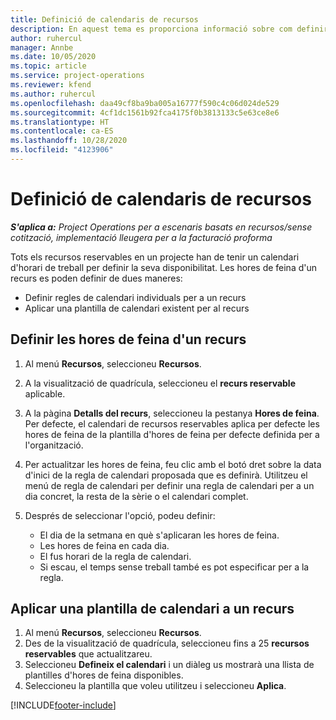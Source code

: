 ```yaml
---
title: Definició de calendaris de recursos
description: En aquest tema es proporciona informació sobre com definir els calendaris d'horaris de treball per als recursos al Project Operations.
author: ruhercul
manager: Annbe
ms.date: 10/05/2020
ms.topic: article
ms.service: project-operations
ms.reviewer: kfend
ms.author: ruhercul
ms.openlocfilehash: daa49cf8ba9ba005a16777f590c4c06d024de529
ms.sourcegitcommit: 4cf1dc1561b92fca4175f0b3813133c5e63ce8e6
ms.translationtype: HT
ms.contentlocale: ca-ES
ms.lasthandoff: 10/28/2020
ms.locfileid: "4123906"
---
```

# <a name="define-resource-calendars"></a>Definició de calendaris de recursos

_**S'aplica a:** Project Operations per a escenaris basats en recursos/sense cotització, implementació lleugera per a la facturació proforma_

Tots els recursos reservables en un projecte han de tenir un calendari d'horari de treball per definir la seva disponibilitat. Les hores de feina d'un recurs es poden definir de dues maneres: 

   - Definir regles de calendari individuals per a un recurs
   - Aplicar una plantilla de calendari existent per al recurs

## <a name="define-a-resources-working-hours"></a>Definir les hores de feina d'un recurs

1. Al menú **Recursos**, seleccioneu **Recursos**.
2. A la visualització de quadrícula, seleccioneu el **recurs reservable** aplicable.
3. A la pàgina **Detalls del recurs**, seleccioneu la pestanya **Hores de feina**. Per defecte, el calendari de recursos reservables aplica per defecte les hores de feina de la plantilla d'hores de feina per defecte definida per a l'organització.
4. Per actualitzar les hores de feina, feu clic amb el botó dret sobre la data d'inici de la regla de calendari proposada que es definirà. Utilitzeu el menú de regla de calendari per definir una regla de calendari per a un dia concret, la resta de la sèrie o el calendari complet.
5. Després de seleccionar l'opció, podeu definir:

    - El dia de la setmana en què s'aplicaran les hores de feina.
    - Les hores de feina en cada dia.
    - El fus horari de la regla de calendari.
    - Si escau, el temps sense treball també es pot especificar per a la regla.

## <a name="applying-a-calendar-template-to-a-resource"></a>Aplicar una plantilla de calendari a un recurs

1. Al menú **Recursos**, seleccioneu **Recursos**.
2. Des de la visualització de quadrícula, seleccioneu fins a 25 **recursos reservables** que actualitzareu.
3. Seleccioneu **Defineix el calendari** i un diàleg us mostrarà una llista de plantilles d'hores de feina disponibles.
4. Seleccioneu la plantilla que voleu utilitzeu i seleccioneu **Aplica**.


[!INCLUDE[footer-include](../includes/footer-banner.md)]